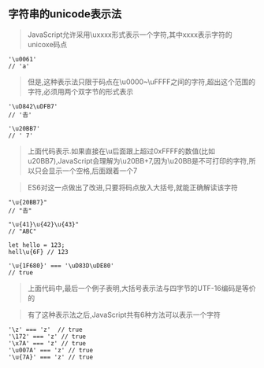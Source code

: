 ## 字符串的unicode表示法
>JavaScript允许采用\uxxxx形式表示一个字符,其中xxxx表示字符的unicoxe码点
```
'\u0061'
// 'a'
```
>但是,这种表示法只限于码点在\u0000~\uFFFF之间的字符,超出这个范围的字符,必须用两个双字节的形式表示
```
'\uD842\uDFB7'
// '𠮷'

'\u20BB7'
// ' 7'
```
>上面代码表示.如果直接在\u后面跟上超过0xFFFF的数值(比如u20BB7),JavaScript会理解为\u20BB+7,因为\u20BB是不可打印的字符,所以只会显示一个空格,后面跟着一个7

>ES6对这一点做出了改进,只要将码点放入大括号,就能正确解读该字符
```
"\u{20BB7}"
// "𠮷"

"\u{41}\u{42}\u{43}"
// "ABC"

let hello = 123;
hell\u{6F} // 123

'\u{1F680}' === '\uD83D\uDE80'
// true
```
>上面代码中,最后一个例子表明,大括号表示法与四字节的UTF-16编码是等价的

>有了这种表示法之后,JavaScript共有6种方法可以表示一个字符
```
'\z' === 'z'  // true
'\172' === 'z' // true
'\x7A' === 'z' // true
'\u007A' === 'z' // true
'\u{7A}' === 'z' // true
```